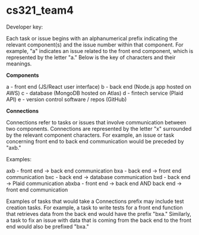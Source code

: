 # cs321_team4

Developer key:


Each task or issue begins with an alphanumerical prefix indicating the relevant component(s) and the issue number within that component. For example, "a" indicates an issue related to the front end component, which is represented by the letter "a." Below is the key of characters and their meanings.

**Components**

a - front end (JS/React user interface)
b - back end (Node.js app hosted on AWS)
c - database (MongoDB hosted on Atlas)
d - fintech service (Plaid API)
e - version control software / repos (GitHub)

**Connections**

Connections refer to tasks or issues that involve communication between two components. Connections are represented by the letter "x" surrounded by the relevant component characters.
For example, an issue or task concerning front end to back end communication would be preceded by "axb."

Examples:

axb - front end -> back end communication
bxa - back end -> front end communication
bxc - back end -> database communication
bxd - back end -> Plaid communication
abxba - front end -> back end AND back end -> front end communication


Examples of tasks that would take a Connections prefix may include test creation tasks. For example, a task to write tests for a front end function that retrieves data from the back end would have the prefix "bxa." Similarly, a task to fix an issue with data that is coming from the back end to the front end would also be prefixed "bxa."
